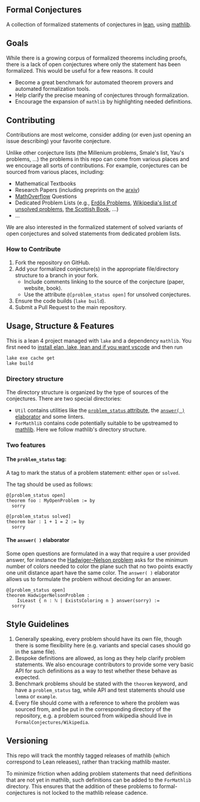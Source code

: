 ## Formal Conjectures

A collection of formalized statements of conjectures in
[lean](https://leanprover.github.io/lean4/doc/whatIsLean.html), using
[mathlib](https://github.com/leanprover-community/mathlib4).

<!--TODO(firsching): insert link to autmatically generated documentation once docgen4 works-->

## Goals

While there is a growing corpus of formalized theorems including proofs, there
is a lack of open conjectures where only the statement has been formalized. This
would be useful for a few reasons. It could

*   Become a great benchmark for automated theorem provers and automated
    formalization tools.
*   Help clarify the precise meaning of conjectures through formalization.
*   Encourage the expansion of `mathlib` by highlighting needed definitions.

## Contributing

Contributions are most welcome, consider adding (or even just opening an issue
describing) your favorite conjecture.

Unlike other conjecture lists (the Millenium problems, Smale's list, Yau's
problems, ...) the problems in this repo can come from various places and we
encourage all sorts of contributions. For example, conjectures can be sourced
from various places, including:

*   Mathematical Textbooks
*   Research Papers (including preprints on the
    [arxiv](https://arxiv.org/archive/math))
*   [MathOverflow](https://mathoverflow.net/) Questions
*   Dedicated Problem Lists (e.g.,
    [Erdős Problems](https://www.erdosproblems.com/),
    [Wikipedia's list of unsolved problems](https://en.wikipedia.org/wiki/List_of_unsolved_problems_in_mathematics),
    [the Scottish Book](https://en.wikipedia.org/wiki/Scottish_Book), ...)
*   ...

We are also interested in the formalized statement of solved variants of open
conjectures and solved statements from dedicated problem lists.

### How to Contribute

1.  Fork the repository on GitHub.
2.  Add your formalized conjecture(s) in the appropriate file/directory
    structure to a branch in your fork.
    *   Include comments linking to the source of the conjecture (paper,
        website, book).
    *   Use the attribute `@[problem_status open]` for unsolved conjectures.
3.  Ensure the code builds (`lake build`).
4.  Submit a Pull Request to the main repository.

## Usage, Structure & Features

This is a lean 4 project managed with `lake` and a dependency `mathlib`. You
first need to
[install elan, lake, lean and if you want vscode](https://leanprover-community.github.io/get_started.html)
and then run

```bash
lake exe cache get
lake build
```

### Directory structure

The directory structure is organized by the type of sources of the conjectures.
There are two special directories:

-   `Util` contains utilities like the
    [`problem_status` attribute](./FormalConjectures/Util/OpenProblemAttr.lean),
    the [`answer( )` elaborator](./FormalConjectures/Util/Answer.lean) and some
    linters.
-   `ForMathlib` contains code potentially suitable to be upstreamed to
    [mathlib](https://github.com/leanprover-community/mathlib4). Here we follow
    mathlib's directory structure.


### Two features

#### The `problem_status` tag:

A tag to mark the status of a problem statement: either `open` or `solved`.

The tag should be used as follows:

```lean4
@[problem_status open]
theorem foo : MyOpenProblem := by
  sorry

@[problem_status solved]
theorem bar : 1 + 1 = 2 := by
  sorry
```

#### The `answer( )` elaborator

Some open questions are formulated in a way that require a user provided answer,
for instance the
[Hadwiger–Nelson problem](https://en.wikipedia.org/wiki/Hadwiger%E2%80%93Nelson_problem)
asks for the minimum number of colors needed to color the plane such that no two
points exactly one unit distance apart have the same color. The `answer( )`
elaborator allows us to formulate the problem without deciding for an answer.

```lean4
@[problem_status open]
theorem HadwigerNelsonProblem :
    IsLeast { n : ℕ | ExistsColoring n } answer(sorry) :=
  sorry
```

## Style Guidelines

1.  Generally speaking, every problem should have its own file, though there is
    some flexibility here (e.g. variants and special cases should go in the same
    file).
2.  Bespoke definitions are allowed, as long as they help clarify problem
    statements. We also encourage contributors to provide some very basic API
    for such definitions as a way to test whether these behave as expected.
3.  Benchmark problems should be stated with the `theorem` keyword, and have a
    `problem_status` tag, while API and test statements should use `lemma` or
    `example`.
4.  Every file should come with a reference to where the problem was sourced
    from, and be put in the corresponding directory of the repository, e.g. a
    problem sourced from wikipedia should live in `FormalConjectures/Wikipedia`.

## Versioning

This repo will track the monthly tagged releases of mathlib (which correspond to
Lean releases), rather than tracking mathlib master.

To minimize friction when adding problem statements that need definitions that
are not yet in mathlib, such definitions can be added to the `ForMathlib`
directory. This ensures that the addition of these problems to
formal-conjectures is not locked to the mathlib release cadence.
